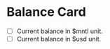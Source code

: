 <!-- make [ ] to [x] to mark as complete -->

# Balance Card

- [ ] Current balance in $mntl unit.
- [ ] Current balance in $usd unit.

